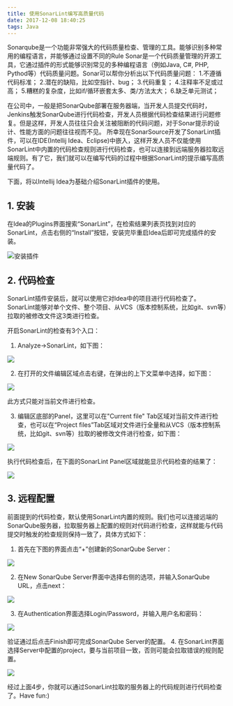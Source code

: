 ```yaml
---
title: 使用SonarLint编写高质量代码
date: 2017-12-08 18:40:25
tags: Java
---
```


Sonarqube是一个功能非常强大的代码质量检查、管理的工具。能够识别多种常用的编程语言，并能够通过设置不同的Rule
Sonar是一个代码质量管理的开源工具，它通过插件的形式能够识别常见的多种编程语言（例如Java, C#, PHP, Pythod等）代码质量问题。Sonar可以帮你分析出以下代码质量问题：
1.不遵循代码标准；
2.潜在的缺陷，比如空指针、bug；
3.代码重复；
4.注释率不足或过高；
5.糟糕的复杂度，比如if/循环嵌套太多、类/方法太大；
6.缺乏单元测试；

在公司中，一般是把SonarQube部署在服务器端，当开发人员提交代码时，Jenkins触发SonarQube进行代码检查，开发人员根据代码检查结果进行问题修复。但是这样，开发人员往往只会关注被阻断的代码问题，对于Sonar提示的设计、性能方面的问题往往视而不见。
所幸现在SonarSource开发了SonarLint插件，可以在IDE(Intellij Idea、Eclipse)中嵌入，这样开发人员不仅能使用SonarLint中内置的代码检查规则进行代码检查，也可以连接到远端服务器拉取远端规则。有了它，我们就可以在编写代码的过程中根据SonarLint的提示编写高质量代码了。

下面，将以Intellij Idea为基础介绍SonarLint插件的使用。

## 1. 安装 ##

在Idea的Plugins界面搜索“SonarLint”，在检索结果列表页找到对应的SonarLint，点击右侧的“Install”按钮，安装完毕重启Idea后即可完成插件的安装。

![安装插件](https://farm5.staticflickr.com/4634/38195936814_d3318454b4_b.jpg)

## 2. 代码检查 ##

SonarLint插件安装后，就可以使用它对Idea中的项目进行代码检查了。SonarLint能够对单个文件、整个项目、从VCS（版本控制系统，比如git、svn等）拉取的被修改文件这3类进行检查。

开启SonarLint的检查有3个入口：

1. Analyze->SonarLint，如下图：

![](https://farm5.staticflickr.com/4558/38195610794_c63be62dd8_b.jpg)

2. 在打开的文件编辑区域点击右键，在弹出的上下文菜单中选择，如下图：

![](https://farm5.staticflickr.com/4562/38875276892_7c0f79c2a4_z.jpg)

此方式只能对当前文件进行检查。

3. 编辑区底部的Panel，这里可以在"Current file" Tab区域对当前文件进行检查，也可以在“Project files”Tab区域对文件进行全量和从VCS（版本控制系统，比如git、svn等）拉取的被修改文件进行检查，如下图：

![](https://farm5.staticflickr.com/4519/38196120834_fa47b16e02_b.jpg)

执行代码检查后，在下面的SonarLint Panel区域就能显示代码检查的结果了：

![](https://farm5.staticflickr.com/4566/38024453305_b355b33948_z.jpg)

## 3. 远程配置 ##

前面提到的代码检查，默认使用SonarLint内置的规则。我们也可以连接远端的SonarQube服务器，拉取服务器上配置的规则对代码进行检查，这样就能与代码提交时触发的检查规则保持一致了，具体方式如下：
1. 首先在下图的界面点击“+”创建新的SonarQube Server：

![](https://farm5.staticflickr.com/4557/38024453645_871bb2cd83.jpg)

2. 在New SonarQube Server界面中选择右侧的选项，并输入SonarQube URL，点击next：

![](https://farm5.staticflickr.com/4557/27134414809_a16b3fc406_b.jpg)

3. 在Authentication界面选择Login/Password，并输入用户名和密码：

![](https://farm5.staticflickr.com/4532/27134414729_f52684145d_b.jpg)

验证通过后点击Finish即可完成SonarQube Server的配置。
4. 在SonarLint界面选择Server中配置的project，要与当前项目一致，否则可能会拉取错误的规则配置。

![](https://farm5.staticflickr.com/4739/38875276722_f5b65063f0_b.jpg)

经过上面4步，你就可以通过SonarLint拉取的服务器上的代码规则进行代码检查了。Have fun:)
